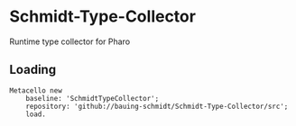 # Schmidt-Type-Collector
Runtime type collector for Pharo

## Loading

```smalltalk
Metacello new
    baseline: 'SchmidtTypeCollector';
    repository: 'github://bauing-schmidt/Schmidt-Type-Collector/src';
    load.
```
